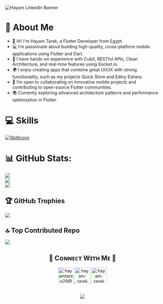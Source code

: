 ![Hayam LinkedIn Banner](https://github.com/user-attachments/assets/a3c43c83-6960-4908-9c07-87d0b257918b)

# 🚀 About Me

- 👋 Hi! I'm Hayam Tarek, a Flutter Developer from Egypt.
- 💻 I’m passionate about building high-quality, cross-platform mobile applications using Flutter and Dart.
- 🧠 I have hands-on experience with Cubit, RESTful APIs, Clean Architecture, and real-time features using Socket.io.
- 🌍 I enjoy creating apps that combine great UI/UX with strong functionality, such as my projects Quick Store and Ediny Eshara.
- 🤝 I’m open to collaborating on innovative mobile projects and contributing to open-source Flutter communities.
- 📚 Currently exploring advanced architecture patterns and performance optimization in Flutter.

# 💻 Skills
[![SkillIcons](https://skillicons.dev/icons?i=java,dart,flutter,postman,firebase,androidstudio,github,vscode,kotlin,android,git,figma,bash,trell )](https://skillicons.dev)<br/>


# 📊 GitHub Stats:

![](https://github-readme-stats.vercel.app/api?username=hayam-tarek&theme=dark&hide_border=false&include_all_commits=false&count_private=true)<br/>
![](https://github-readme-streak-stats.herokuapp.com/?user=hayam-tarek&theme=dark&hide_border=false)<br/>
![](https://github-readme-stats.vercel.app/api/top-langs/?username=hayam-tarek&theme=dark&hide_border=false&include_all_commits=false&count_private=true&layout=compact)

## 🏆 GitHub Trophies
![](https://github-profile-trophy.vercel.app/?username=hayam-tarek&theme=radical&no-frame=false&no-bg=true&margin-w=4)

## 🔝 Top Contributed Repo
![](https://github-contributor-stats.vercel.app/api?username=hayam-tarek&limit=5&theme=neon&combine_all_yearly_contributions=true)

<h2 align="center">🤝 Cᴏɴɴᴇᴄᴛ Wɪᴛʜ Mᴇ 🤝 </h2>
<div align="center">
  
<a href="mailto:hayamtareq28@gmail.com" target="_blank">
<img src="https://github.com/user-attachments/assets/eda54c63-4a7a-426b-991e-c48bf4cf91e6" width=50 height=50 alt="hayamtareq28@gmail.com" style="margin-bottom: 5px;" />
</a>
<a href="https://www.github.com/hayam-tarek" target="_blank">
<img src="https://github.com/user-attachments/assets/6ecd346f-8e5e-46db-8e31-ac7c6a636c9e" width=50 height=50 alt="hayam-tarek" style="margin-bottom: 5px;" />
</a>
<a href="https://www.linkedin.com/in/hayam-tarek/" target="_blank">
<img src="https://github.com/user-attachments/assets/845adc39-5829-42dd-85f0-5364fbed1489" width=50 height=50 alt="hayam-tarek" style="margin-bottom: 5px;" />
</a>

</div>
<br/>

<p align="center">
  <img src="https://capsule-render.vercel.app/api?type=waving&color=gradient&height=65&section=footer"/>
</p>
<!---
hayam-tarek/hayam-tarek is a ✨ special ✨ repository because its `README.md` (this file) appears on your GitHub profile.
You can click the Preview link to take a look at your changes.
--->
